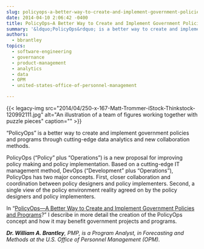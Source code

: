 ```yaml
---
slug: policyops-a-better-way-to-create-and-implement-government-policies-and-programs
date: 2014-04-10 2:06:42 -0400
title: PolicyOps—A Better Way to Create and Implement Government Policies and Programs?
summary: '&ldquo;PolicyOps&rdquo; is a better way to create and implement government policies and programs through cutting-edge data analytics and new collaboration methods. PolicyOps (&ldquo;Policy&rdquo; plus &ldquo;Operations&rdquo;) is a new proposal for improving policy making and policy implementation. Based on a cutting-edge IT management method, DevOps (&ldquo;Development&rdquo; plus &ldquo;Operations&rdquo;), PolicyOps has two major concepts. First, closer collaboration'
authors:
  - bbrantley
topics:
  - software-engineering
  - governance
  - product-management
  - analytics
  - data
  - OPM
  - united-states-office-of-personnel-management

---
```


{{< legacy-img src="2014/04/250-x-167-Matt-Trommer-iStock-Thinkstock-120992111.jpg" alt="An illustration of a team of figures working together with puzzle pieces" caption="" >}} 

“PolicyOps” is a better way to create and implement government policies and programs through cutting-edge data analytics and new collaboration methods.

PolicyOps (“Policy” plus “Operations”) is a new proposal for improving policy making and policy implementation. Based on a cutting-edge IT management method, DevOps (“Development” plus “Operations”), PolicyOps has two major concepts. First, closer collaboration and coordination between policy designers and policy implementers. Second, a single view of the policy environment reality agreed on by the policy designers and policy implementers.

In “[PolicyOps—A Better Way to Create and Implement Government Policies and Programs](http://billbrantley.com/policyops-a-better-way-to-create-and-implement-government-policies-and-programs/)?” I describe in more detail the creation of the PolicyOps concept and how it may benefit government projects and programs.

_**Dr. William A. Brantley**, PMP, is a Program Analyst, in Forecasting and Methods at the U.S. Office of Personnel Management (OPM)._
